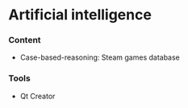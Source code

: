 # Artificial intelligence

### Content

- Case-based-reasoning: Steam games database

### Tools

- Qt Creator
